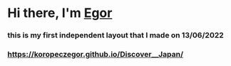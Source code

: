 # Hi there, I'm [Egor](https://github.com/KoropeczEgor) 

### this is my first independent layout that I made on 13/06/2022

### https://koropeczegor.github.io/Discover__Japan/
